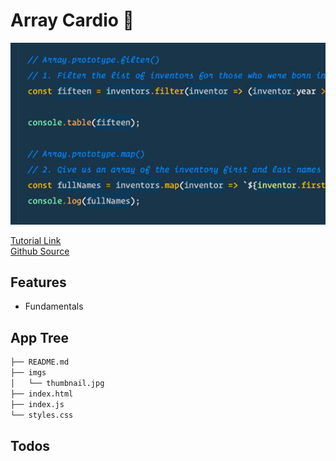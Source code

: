 # Array Cardio 💪

<img src="https://github.com/moisestech/js30/blob/master/Array-Cardio-Day-1/imgs/thumbnail.jpg?raw=true" />

[Tutorial Link](https://courses.wesbos.com/account/access/5f602c40f8289514d0f9b6fc/view/194130346)  
[Github Source](https://github.com/wesbos/JavaScript30/tree/master/04%20-%20Array%20Cardio%20Day%201)

## Features

- Fundamentals

## App Tree

```bash
├── README.md
├── imgs
│   └── thumbnail.jpg
├── index.html
├── index.js
└── styles.css
```

## Todos